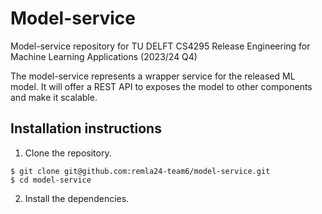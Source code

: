 # Model-service

Model-service repository for TU DELFT CS4295 Release Engineering for Machine Learning Applications (2023/24 Q4)

The model-service represents a wrapper service for the released ML model. It will offer a REST API
to exposes the model to other components and make it scalable.

## Installation instructions

1. Clone the repository.

```
$ git clone git@github.com:remla24-team6/model-service.git
$ cd model-service
```

2. Install the dependencies.
